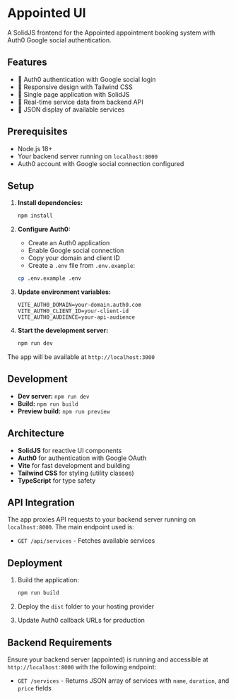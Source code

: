 # Appointed UI

A SolidJS frontend for the Appointed appointment booking system with Auth0 Google social authentication.

## Features

- 🔐 Auth0 authentication with Google social login
- 📱 Responsive design with Tailwind CSS
- 🚀 Single page application with SolidJS
- 🔄 Real-time service data from backend API
- 📄 JSON display of available services

## Prerequisites

- Node.js 18+ 
- Your backend server running on `localhost:8000`
- Auth0 account with Google social connection configured

## Setup

1. **Install dependencies:**
   ```bash
   npm install
   ```

2. **Configure Auth0:**
   - Create an Auth0 application
   - Enable Google social connection
   - Copy your domain and client ID
   - Create a `.env` file from `.env.example`:
   ```bash
   cp .env.example .env
   ```

3. **Update environment variables:**
   ```env
   VITE_AUTH0_DOMAIN=your-domain.auth0.com
   VITE_AUTH0_CLIENT_ID=your-client-id
   VITE_AUTH0_AUDIENCE=your-api-audience
   ```

4. **Start the development server:**
   ```bash
   npm run dev
   ```

The app will be available at `http://localhost:3000`

## Development

- **Dev server:** `npm run dev`
- **Build:** `npm run build`
- **Preview build:** `npm run preview`

## Architecture

- **SolidJS** for reactive UI components
- **Auth0** for authentication with Google OAuth
- **Vite** for fast development and building
- **Tailwind CSS** for styling (utility classes)
- **TypeScript** for type safety

## API Integration

The app proxies API requests to your backend server running on `localhost:8000`. The main endpoint used is:

- `GET /api/services` - Fetches available services

## Deployment

1. Build the application:
   ```bash
   npm run build
   ```

2. Deploy the `dist` folder to your hosting provider

3. Update Auth0 callback URLs for production

## Backend Requirements

Ensure your backend server (appointed) is running and accessible at `http://localhost:8000` with the following endpoint:

- `GET /services` - Returns JSON array of services with `name`, `duration`, and `price` fields

